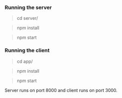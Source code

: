 
### Running the server

> cd server/

> npm install

> npm start

### Running the client

> cd app/

> npm install

> npm start


Server runs on port 8000 and client runs on port 3000.
